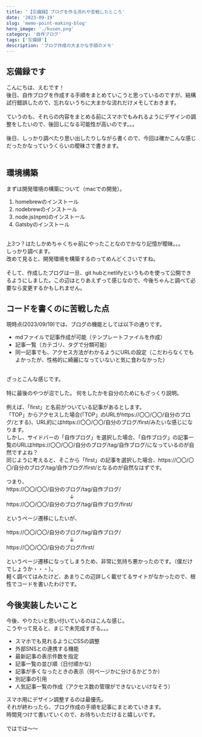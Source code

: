 ```yaml
---
title: '【忘備録】ブログを作る流れや苦戦したところ'
date: '2023-09-19'
slug: 'memo-point-making-blog'
hero_image: './kusen.png'
category: '自作ブログ'
tags: ['忘備録']
description: 'ブログ作成の大まかな手順のメモ'
---
```


## 忘備録です
こんにちは、えむです！<br>
後日、自作ブログを作成する手順をまとめていこうと思っているのですが、結構試行錯誤したので、忘れないうちに大まかな流れだけメモしておきます。<br>
<br>
ていうのも、それらの内容をまとめる前にスマホでもみれるようにデザインの調整をしたいので、後回しになる可能性が高いのです。。。<br>
<br>
後日、しっかり調べたり思い出したりしながら書くので、今回は確かこんな感じだったかなっていうくらいの曖昧さで書きます。<br>
<br>
## 環境構築
まずは開発環境の構築について（macでの開発）。<br>
1. homebrewのインストール
2. nodebrewのインストール
3. node.js(npm)のインストール
4. Gatsbyのインストール
<br>
上3つ？はたしかめちゃくちゃ前にやったことなのでかなり記憶が曖昧。。。<br>
しっかり調べます。<br>
改めて見ると、開発環境を構築するのってめんどくさいですね。<br>
<br>
そして、作成したブログは一旦、git hubとnetlifyというものを使って公開できるようにしました。この辺はとりあえずって感じなので、今後ちゃんと調べて必要なら変更するかもしれません。
<br>

## コードを書くのに苦戦した点
現時点(2023/09/19)では、ブログの機能としては以下の通りです。<br>
* mdファイルで記事作成が可能（テンプレートファイルを作成）
* 記事一覧（カテゴリ、タグで分類可能）
* 同一記事でも、アクセス方法がわかるようにURLの設定（こだわらなくでもよかったが、性格的に綺麗になっていないと気に食わなかった）
<br>
ざっとこんな感じです。<br><br>
特に最後のやつが沼でした。
何をしたかを自分のためにもざっくり説明。<br><br>
例えば、「first」と名前がついている記事があるとします。<br>
「TOP」からアクセスした場合(「TOP」のURLがhttps://〇〇/〇〇/自分のブログ/とする)、URL的にはhttps://〇〇/〇〇/自分のブログ/first/みたいな感じになります。<br>
しかし、サイドバーの「自作ブログ」を選択した場合、「自作ブログ」の記事一覧のURLはhttps://〇〇/〇〇/自分のブログ/tag/自作ブログ/になっているのが自然ですよね？<br>
同じように考えると、そこから「first」の記事を選択した場合、https://〇〇/〇〇/自分のブログ/tag/自作ブログ/first/となるのが自然なはずです。<br><br>
つまり、<br>
https://〇〇/〇〇/自分のブログ/tag/自作ブログ/<br>
　　　　　　　　　　　　↓<br>
https://〇〇/〇〇/自分のブログ/tag/自作ブログ/first/ <br><br>
というページ遷移にしたいが、<br><br>
https://〇〇/〇〇/自分のブログ/tag/自作ブログ/<br>
　　　　　　　　　　　　↓<br>
https://〇〇/〇〇/自分のブログ/first/<br><br>
というページ遷移になってしまうため、非常に気持ち悪かったのです。（僕だけでしょうか・・・）。<br>
軽く調べてはみたけど、あまりこの辺詳しく載せてるサイトがなかったので、根性でコードを書いたわけです。

## 今後実装したいこと
今後、やりたいと思い付いているのはこんな感じ。<br>
こうやって見ると、まじで未完成すぎる。。。<br>
* スマホでも見れるようにCSSの調整
* 外部SNSとの連携する機能
* 最新記事の表示件数を指定
* 記事一覧の並び順（日付順かな）
* 記事が多くなったときの表示（何ページかに分けるかどうか）
* 別記事の引用
* 人気記事一覧の作成（アクセス数の管理ができないといけなそう）

スマホ用にデザイン調整するのは最優先。<br>
それが終わったら、ブログ作成の手順を記事にまとめていきます。<br>
時間見つけて書いていくので、お待ちいただけると嬉しいです。<br>
<br>
ではでは〜〜






